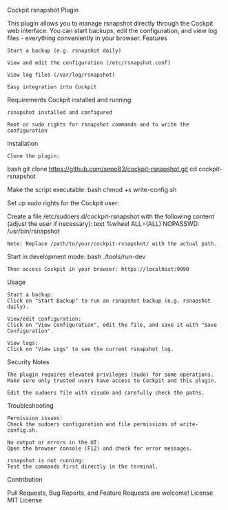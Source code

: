 Cockpit rsnapshot Plugin

This plugin allows you to manage rsnapshot directly through the Cockpit web interface.
You can start backups, edit the configuration, and view log files - everything conveniently in your browser.
Features

    Start a backup (e.g. rsnapshot daily)

    View and edit the configuration (/etc/rsnapshot.conf)

    View log files (/var/log/rsnapshot)

    Easy integration into Cockpit

Requirements
    Cockpit installed and running

    rsnapshot installed and configured

    Root or sudo rights for rsnapshot commands and to write the configuration

Installation

    Clone the plugin:
bash
git clone https://github.com/sepo83/cockpit-rsnapshot.git
cd cockpit-rsnapshot

Make the script executable:
bash
chmod +x write-config.sh

Set up sudo rights for the Cockpit user:

Create a file /etc/sudoers.d/cockpit-rsnapshot with the following content (adjust the user if necessary):
text
%wheel ALL=(ALL) NOPASSWD: /usr/bin/rsnapshot

    Note: Replace /path/to/your/cockpit-rsnapshot/ with the actual path.

Start in development mode:
    bash
    ./tools/run-dev

    Then access Cockpit in your browser: https://localhost:9090

Usage

    Start a backup:
    Click on "Start Backup" to run an rsnapshot backup (e.g. rsnapshot daily).

    View/edit configuration:
    Click on "View Configuration", edit the file, and save it with "Save Configuration".

    View logs:
    Click on "View Logs" to see the current rsnapshot log.

Security Notes

    The plugin requires elevated privileges (sudo) for some operations.
    Make sure only trusted users have access to Cockpit and this plugin.

    Edit the sudoers file with visudo and carefully check the paths.

Troubleshooting

    Permission issues:
    Check the sudoers configuration and file permissions of write-config.sh.

    No output or errors in the UI:
    Open the browser console (F12) and check for error messages.

    rsnapshot is not running:
    Test the commands first directly in the terminal.

Contribution

Pull Requests, Bug Reports, and Feature Requests are welcome!
License
MIT License